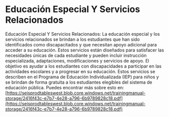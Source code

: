 # Educación Especial Y Servicios Relacionados
Educación Especial Y Servicios Relacionados: La educación especial y los servicios relacionados se brindan a los estudiantes que han sido identificados como discapacitados y que necesitan apoyo adicional para acceder a su educación. Estos servicios están diseñados para satisfacer las necesidades únicas de cada estudiante y pueden incluir instrucción especializada, adaptaciones, modificaciones y servicios de apoyo. El objetivo es ayudar a los estudiantes con discapacidades a participar en las actividades escolares y a progresar en su educación. Estos servicios se describen en el Programa de Educación Individualizada (IEP) para niños y se brindan de forma gratuita a los estudiantes elegibles del sistema de educación pública.
Puedes encontrar más sobre esto en: [https://seisprodtableswest.blob.core.windows.net/trainingmanual-storage/2416f43c-e7b7-4e28-a796-6b9789828c18.pdf](https://seisprodtableswest.blob.core.windows.net/trainingmanual-storage/2416f43c-e7b7-4e28-a796-6b9789828c18.pdf)